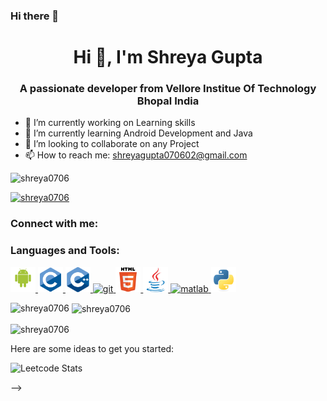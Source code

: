 ### Hi there 👋
<h1 align="center">Hi 👋, I'm Shreya Gupta</h1>
<h3 align="center">A passionate developer from Vellore Institue Of Technology Bhopal India</h3>

- 🔭 I’m currently working on Learning skills
- 🌱 I’m currently learning Android Development and Java
- 👯 I’m looking to collaborate on any Project
- 📫 How to reach me: shreyagupta070602@gmail.com

<p align="left"> <img src="https://komarev.com/ghpvc/?username=shreya0706&label=Profile%20views&color=0e75b6&style=flat" alt="shreya0706" /> </p>

<p align="left"> <a href="https://github.com/ryo-ma/github-profile-trophy"><img src="https://github-profile-trophy.vercel.app/?username=shreya0706" alt="shreya0706" /></a> </p>

<h3 align="left">Connect with me:</h3>
<p align="left">
</p>

<h3 align="left">Languages and Tools:</h3>
<p align="left"> <a href="https://developer.android.com" target="_blank" rel="noreferrer"> <img src="https://raw.githubusercontent.com/devicons/devicon/master/icons/android/android-original-wordmark.svg" alt="android" width="40" height="40"/> </a> <a href="https://www.cprogramming.com/" target="_blank" rel="noreferrer"> <img src="https://raw.githubusercontent.com/devicons/devicon/master/icons/c/c-original.svg" alt="c" width="40" height="40"/> </a> <a href="https://www.w3schools.com/cpp/" target="_blank" rel="noreferrer"> <img src="https://raw.githubusercontent.com/devicons/devicon/master/icons/cplusplus/cplusplus-original.svg" alt="cplusplus" width="40" height="40"/> </a> <a href="https://git-scm.com/" target="_blank" rel="noreferrer"> <img src="https://www.vectorlogo.zone/logos/git-scm/git-scm-icon.svg" alt="git" width="40" height="40"/> </a> <a href="https://www.w3.org/html/" target="_blank" rel="noreferrer"> <img src="https://raw.githubusercontent.com/devicons/devicon/master/icons/html5/html5-original-wordmark.svg" alt="html5" width="40" height="40"/> </a> <a href="https://www.java.com" target="_blank" rel="noreferrer"> <img src="https://raw.githubusercontent.com/devicons/devicon/master/icons/java/java-original.svg" alt="java" width="40" height="40"/> </a> <a href="https://www.mathworks.com/" target="_blank" rel="noreferrer"> <img src="https://upload.wikimedia.org/wikipedia/commons/2/21/Matlab_Logo.png" alt="matlab" width="40" height="40"/> </a> <a href="https://www.python.org" target="_blank" rel="noreferrer"> <img src="https://raw.githubusercontent.com/devicons/devicon/master/icons/python/python-original.svg" alt="python" width="40" height="40"/> </a> </p>

<p><img align="left" src="https://github-readme-stats.vercel.app/api/top-langs?username=shreya0706&show_icons=true&locale=en&layout=compact" alt="shreya0706" /></p>

<p>&nbsp;<img align="center" src="https://github-readme-stats.vercel.app/api?username=shreya0706&show_icons=true&locale=en" alt="shreya0706" /></p>

<p><img align="center" src="https://github-readme-streak-stats.herokuapp.com/?user=shreya0706&" alt="shreya0706" /></p>
Here are some ideas to get you started:

![Leetcode Stats](https://leetcard.jacoblin.cool/shreyagupta070602?ext=heatmap)

-->
